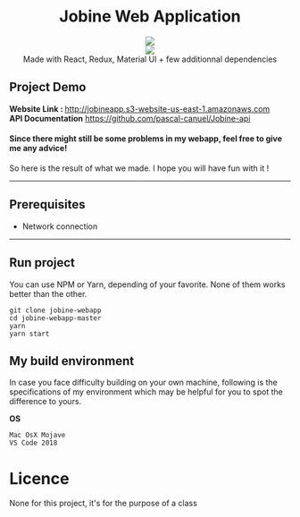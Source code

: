  <h1 align="center">Jobine Web Application</h1> 
  <p align="center">
  <img src="https://img.shields.io/badge/License-MIT-blue.svg"><br>
  <img src="https://api.codacy.com/project/badge/Grade/e28ff30817f945c4b782a383e2711f8d"/></a><br>
  Made with React, Redux, Material UI + few additionnal dependencies
  </p>

## Project Demo

<b>Website Link : </b> http://jobineapp.s3-website-us-east-1.amazonaws.com <br/>
<b>API Documentation</b> https://github.com/pascal-canuel/Jobine-api

#### Since there might still be some problems in my webapp, feel free to give me any advice!

So here is the result of what we made. I hope you will have fun with it !

---

## Prerequisites

- Network connection

---

## Run project

You can use NPM or Yarn, depending of your favorite. None of them works better than the other.

```text
git clone jobine-webapp
cd jobine-webapp-master
yarn
yarn start
```

## My build environment

In case you face difficulty building on your own machine, 
following is the specifications of my environment which may be 
helpful for you to spot the difference to yours.

<b>OS</b>

```text
Mac OsX Mojave
VS Code 2018
```

# Licence

None for this project, it's for the purpose of a class

